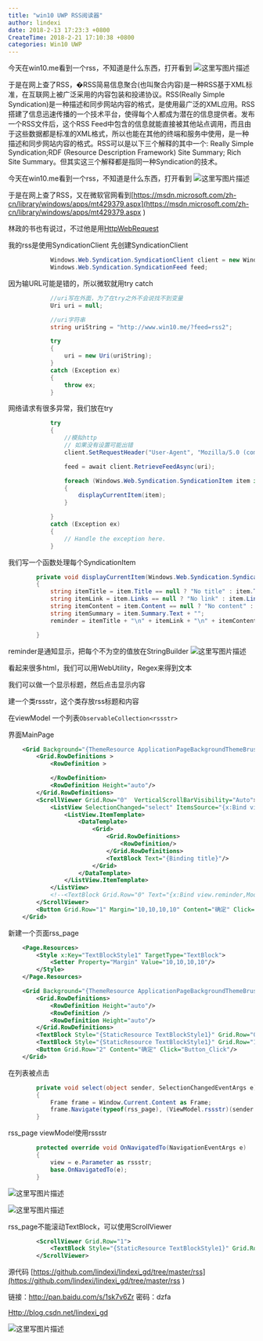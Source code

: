 ```yaml
---
title: "win10 UWP RSS阅读器"
author: lindexi
date: 2018-2-13 17:23:3 +0800
CreateTime: 2018-2-21 17:10:38 +0800
categories: Win10 UWP
---
```



<!--more-->



<div id="toc"></div>

今天在win10.me看到一个rss，不知道是什么东西，打开看到
![这里写图片描述](http://img.blog.csdn.net/20160222151447588)

于是在网上查了RSS，�RSS简易信息聚合(也叫聚合内容)是一种RSS基于XML标准，在互联网上被广泛采用的内容包装和投递协议。RSS(Really Simple Syndication)是一种描述和同步网站内容的格式，是使用最广泛的XML应用。RSS搭建了信息迅速传播的一个技术平台，使得每个人都成为潜在的信息提供者。发布一个RSS文件后，这个RSS Feed中包含的信息就能直接被其他站点调用，而且由于这些数据都是标准的XML格式，所以也能在其他的终端和服务中使用，是一种描述和同步网站内容的格式。RSS可以是以下三个解释的其中一个: Really Simple Syndication;RDF (Resource Description Framework) Site Summary; Rich Site Summary。但其实这三个解释都是指同一种Syndication的技术。

<!--more-->

<div id="toc"></div>

今天在win10.me看到一个rss，不知道是什么东西，打开看到
![这里写图片描述](http://img.blog.csdn.net/20160222151447588)

于是在网上查了RSS，又在微软官网看到[https://msdn.microsoft.com/zh-cn/library/windows/apps/mt429379.aspx](https://msdn.microsoft.com/zh-cn/library/windows/apps/mt429379.aspx )

林政的书也有说过，不过他是用[HttpWebRequest](HttpWebRequest )

我的rss是使用SyndicationClient
先创建SyndicationClient

```csharp
            Windows.Web.Syndication.SyndicationClient client = new Windows.Web.Syndication.SyndicationClient();
            Windows.Web.Syndication.SyndicationFeed feed;
```

因为输URL可能是错的，所以微软就用try catch

```csharp
            //uri写在外面，为了在try之外不会说找不到变量
            Uri uri = null;

            //uri字符串
            string uriString = "http://www.win10.me/?feed=rss2";

            try
            {
                uri = new Uri(uriString);
            }
            catch (Exception ex)
            {
                throw ex;
            }
```
网络请求有很多异常，我们放在try 

```csharp
            try
            {
                //模拟http 
                // 如果没有设置可能出错
                client.SetRequestHeader("User-Agent", "Mozilla/5.0 (compatible; MSIE 10.0; Windows NT 6.2; WOW64; Trident/6.0)");

                feed = await client.RetrieveFeedAsync(uri);

                foreach (Windows.Web.Syndication.SyndicationItem item in feed.Items)
                {
                    displayCurrentItem(item);
                }

            }
            catch (Exception ex)
            {
                // Handle the exception here.
            }
```

我们写一个函数处理每个SyndicationItem

```csharp
        private void displayCurrentItem(Windows.Web.Syndication.SyndicationItem item)
        {
            string itemTitle = item.Title == null ? "No title" : item.Title.Text;
            string itemLink = item.Links == null ? "No link" : item.Links.FirstOrDefault().ToString();
            string itemContent = item.Content == null ? "No content" : item.Content.Text;
            string itemSummary = item.Summary.Text + "";
            reminder = itemTitle + "\n" + itemLink + "\n" + itemContent+"\n"+itemSummary+"\n";

        }
```

reminder是通知显示，把每个不为空的值放在StringBuilder
![这里写图片描述](http://img.blog.csdn.net/20160222152926727)

看起来很多html，我们可以用WebUtility，Regex来得到文本

我们可以做一个显示标题，然后点击显示内容

建一个类rssstr，这个类存放rss标题和内容

在viewModel 一个列表`ObservableCollection<rssstr>`

界面MainPage

```xml
    <Grid Background="{ThemeResource ApplicationPageBackgroundThemeBrush}">
        <Grid.RowDefinitions >
            <RowDefinition >

            </RowDefinition>
            <RowDefinition Height="auto"/>
        </Grid.RowDefinitions>
        <ScrollViewer Grid.Row="0"  VerticalScrollBarVisibility="Auto">
            <ListView SelectionChanged="select" ItemsSource="{x:Bind view.rsslist}">
                <ListView.ItemTemplate>
                    <DataTemplate>
                        <Grid>
                            <Grid.RowDefinitions>
                                <RowDefinition/>
                            </Grid.RowDefinitions>
                            <TextBlock Text="{Binding title}"/>
                        </Grid>
                    </DataTemplate>
                </ListView.ItemTemplate>
            </ListView>
            <!--<TextBlock Grid.Row="0" Text="{x:Bind view.reminder,Mode=OneWay}" TextWrapping="Wrap"/>-->
        </ScrollViewer>
        <Button Grid.Row="1" Margin="10,10,10,10" Content="确定" Click="Button_Click"/>
    </Grid>
```

新建一个页面rss_page

```xml
    <Page.Resources>
        <Style x:Key="TextBlockStyle1" TargetType="TextBlock">
            <Setter Property="Margin" Value="10,10,10,10"/>
        </Style>
    </Page.Resources>

    <Grid Background="{ThemeResource ApplicationPageBackgroundThemeBrush}">
        <Grid.RowDefinitions>
            <RowDefinition Height="auto"/>
            <RowDefinition />
            <RowDefinition Height="auto"/>
        </Grid.RowDefinitions>
        <TextBlock Style="{StaticResource TextBlockStyle1}" Grid.Row="0" Text="{x:Bind view.title}"/>
        <TextBlock Style="{StaticResource TextBlockStyle1}" Grid.Row="1" Text="{x:Bind view.summary}"/>
        <Button Grid.Row="2" Content="确定" Click="Button_Click"/>
    </Grid>
```

在列表被点击

```csharp
        private void select(object sender, SelectionChangedEventArgs e)
        {
            Frame frame = Window.Current.Content as Frame;
            frame.Navigate(typeof(rss_page), (ViewModel.rssstr)(sender as ListView).SelectedItem);
        }
```

rss_page viewModel使用rssstr

```csharp
        protected override void OnNavigatedTo(NavigationEventArgs e)
        {
            view = e.Parameter as rssstr;
            base.OnNavigatedTo(e);
        }
```
![这里写图片描述](http://img.blog.csdn.net/20160222153520940)

![这里写图片描述](http://img.blog.csdn.net/20160222153545766)

rss_page不能滚动TextBlock，可以使用ScrollViewer

```xml
        <ScrollViewer Grid.Row="1">
            <TextBlock Style="{StaticResource TextBlockStyle1}" Grid.Row="1" Text="{x:Bind view.summary}" TextWrapping="Wrap"/>
        </ScrollViewer>
```

源代码
[https://github.com/lindexi/lindexi_gd/tree/master/rss](https://github.com/lindexi/lindexi_gd/tree/master/rss )

链接：http://pan.baidu.com/s/1sk7v6Zr 密码：dzfa

[Http://blog.csdn.net/lindexi_gd](Http://blog.csdn.net/lindexi_gd )

![这里写图片描述](http://img.blog.csdn.net/20160222155811716)


